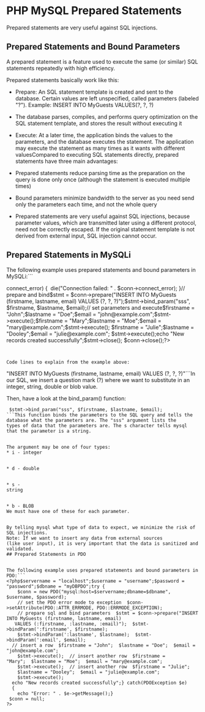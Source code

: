 


# PHP MySQL Prepared Statements




Prepared statements are very useful against SQL injections.
## Prepared Statements and Bound Parameters


A prepared statement is a feature used to execute the same (or similar) SQL 
statements repeatedly with high efficiency.


Prepared statements basically work like this:
* Prepare: An SQL statement template is created and sent to the database. Certain values are left unspecified, called parameters (labeled "?"). Example: INSERT INTO MyGuests VALUES(?, ?, ?)


* The database parses, compiles, and performs query optimization on the SQL statement template, and stores the result without executing it


* Execute: At a later time, the application binds the values to the parameters, and the database executes the statement. The application may execute the statement as many times as it wants with different valuesCompared to executing SQL statements directly, prepared statements have three main advantages:
* Prepared statements reduce parsing time as the preparation on the query is done only once (although the statement is executed multiple times)


* Bound parameters minimize bandwidth to the server as you need send only the parameters each time, and not the whole query


* Prepared statements are very useful against SQL injections, because parameter values, which are transmitted later using a different protocol, need not be correctly escaped. If the original statement template is not derived from external input, SQL injection cannot occur.

## Prepared Statements in MySQLi


The following example uses prepared statements and bound parameters in MySQLi:```
<?php$servername = "localhost";$username = "username";$password = "password";$dbname = "myDB";// Create connection$conn = new mysqli($servername, $username, $password, $dbname);// Check connectionif ($conn->connect_error) {  die("Connection failed: " . $conn->connect_error);
 }// prepare and bind$stmt = $conn->prepare("INSERT INTO MyGuests (firstname, lastname, email) VALUES (?, ?, ?)");$stmt->bind_param("sss", $firstname, $lastname, $email);// set parameters and execute$firstname = "John";$lastname = "Doe";$email = "john@example.com";$stmt->execute();$firstname = "Mary";$lastname = "Moe";$email = "mary@example.com";$stmt->execute();
$firstname = "Julie";$lastname = "Dooley";$email = "julie@example.com";
 $stmt->execute();echo "New records created successfully";$stmt->close();
 $conn->close();?>
```


Code lines to explain from the example above:
```
 "INSERT INTO MyGuests (firstname, lastname, email) VALUES (?, ?, ?)"```In our SQL, we insert a question mark (?) where we want to substitute in an integer, string, double or blob 
value.


Then, have a look at the bind_param() function:
```
 $stmt->bind_param("sss", $firstname, $lastname, $email);
```This function binds the parameters to the SQL query and tells the 
database what the parameters are. The "sss" argument lists the 
types of data that the parameters are. The s character tells mysql that the parameter is a string.


The argument may be one of four types:
* i - integer


* d - double


* s - 
string


* b - BLOB
We must have one of these for each parameter.


By telling mysql what type of data to expect, we minimize the risk of SQL injections.
Note: If we want to insert any data from external sources 
(like user input), it is very important that the data is sanitized and validated.
## Prepared Statements in PDO


The following example uses prepared statements and bound parameters in PDO:```
<?php$servername = "localhost";$username = "username";$password = "password";$dbname = "myDBPDO";try {
    $conn = new PDO("mysql:host=$servername;dbname=$dbname", $username, $password);
    // set the PDO error mode to exception  $conn->setAttribute(PDO::ATTR_ERRMODE, PDO::ERRMODE_EXCEPTION);
    // prepare sql and bind parameters  $stmt = $conn->prepare("INSERT INTO MyGuests (firstname, lastname, email)
   VALUES (:firstname, :lastname, :email)");  $stmt->bindParam(':firstname', $firstname);
    $stmt->bindParam(':lastname', $lastname);  $stmt->bindParam(':email', $email);
  // insert a row  $firstname = "John";  $lastname = "Doe";  $email = "john@example.com";
    $stmt->execute();  // insert another row  $firstname = "Mary";  $lastname = "Moe";  $email = "mary@example.com";
    $stmt->execute();  // insert another row  $firstname = "Julie";
    $lastname = "Dooley";  $email = "julie@example.com";
    $stmt->execute();
  echo "New records created successfully";} catch(PDOException $e) 
  {
    echo "Error: " . $e->getMessage();}
 $conn = null;
?>
```


